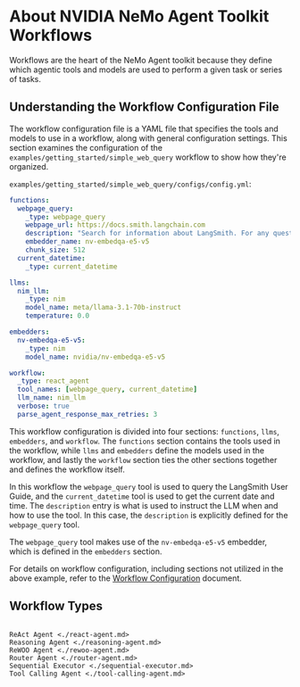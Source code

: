 <!--
SPDX-FileCopyrightText: Copyright (c) 2025, NVIDIA CORPORATION & AFFILIATES. All rights reserved.
SPDX-License-Identifier: Apache-2.0

Licensed under the Apache License, Version 2.0 (the "License");
you may not use this file except in compliance with the License.
You may obtain a copy of the License at

http://www.apache.org/licenses/LICENSE-2.0

Unless required by applicable law or agreed to in writing, software
distributed under the License is distributed on an "AS IS" BASIS,
WITHOUT WARRANTIES OR CONDITIONS OF ANY KIND, either express or implied.
See the License for the specific language governing permissions and
limitations under the License.
-->

# About NVIDIA NeMo Agent Toolkit Workflows

Workflows are the heart of the NeMo Agent toolkit because they define which agentic tools and models are used to perform a given task or series of tasks.

## Understanding the Workflow Configuration File

The workflow configuration file is a YAML file that specifies the tools and models to use in a workflow, along with general configuration settings. This section examines the configuration of the `examples/getting_started/simple_web_query` workflow to show how they're organized.

`examples/getting_started/simple_web_query/configs/config.yml`:
```yaml
functions:
  webpage_query:
    _type: webpage_query
    webpage_url: https://docs.smith.langchain.com
    description: "Search for information about LangSmith. For any questions about LangSmith, you must use this tool!"
    embedder_name: nv-embedqa-e5-v5
    chunk_size: 512
  current_datetime:
    _type: current_datetime

llms:
  nim_llm:
    _type: nim
    model_name: meta/llama-3.1-70b-instruct
    temperature: 0.0

embedders:
  nv-embedqa-e5-v5:
    _type: nim
    model_name: nvidia/nv-embedqa-e5-v5

workflow:
  _type: react_agent
  tool_names: [webpage_query, current_datetime]
  llm_name: nim_llm
  verbose: true
  parse_agent_response_max_retries: 3
```

This workflow configuration is divided into four sections: `functions`, `llms`, `embedders`, and `workflow`. The `functions` section contains the tools used in the workflow, while `llms` and `embedders` define the models used in the workflow, and lastly the `workflow` section ties the other sections together and defines the workflow itself.

In this workflow the `webpage_query` tool is used to query the LangSmith User Guide, and the `current_datetime` tool is used to get the current date and time. The `description` entry is what is used to instruct the LLM when and how to use the tool. In this case, the `description` is explicitly defined for the `webpage_query` tool.

The `webpage_query` tool makes use of the `nv-embedqa-e5-v5` embedder, which is defined in the `embedders` section.

For details on workflow configuration, including sections not utilized in the above example, refer to the [Workflow Configuration](../workflow-configuration.md) document.

## Workflow Types

```{toctree}

ReAct Agent <./react-agent.md>
Reasoning Agent <./reasoning-agent.md>
ReWOO Agent <./rewoo-agent.md>
Router Agent <./router-agent.md>
Sequential Executor <./sequential-executor.md>
Tool Calling Agent <./tool-calling-agent.md>
```
